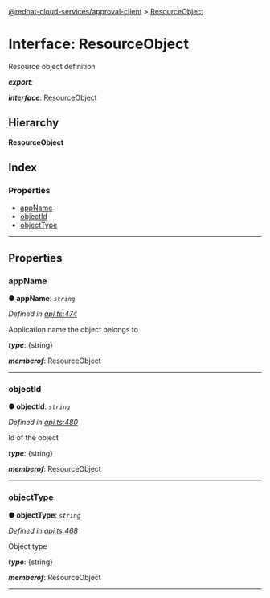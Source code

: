 [@redhat-cloud-services/approval-client](../README.md) > [ResourceObject](../interfaces/resourceobject.md)

# Interface: ResourceObject

Resource object definition

*__export__*: 

*__interface__*: ResourceObject

## Hierarchy

**ResourceObject**

## Index

### Properties

* [appName](resourceobject.md#appname)
* [objectId](resourceobject.md#objectid)
* [objectType](resourceobject.md#objecttype)

---

## Properties

<a id="appname"></a>

###  appName

**● appName**: *`string`*

*Defined in [api.ts:474](https://github.com/RedHatInsights/javascript-clients/blob/master/packages/approval/api.ts#L474)*

Application name the object belongs to

*__type__*: {string}

*__memberof__*: ResourceObject

___
<a id="objectid"></a>

###  objectId

**● objectId**: *`string`*

*Defined in [api.ts:480](https://github.com/RedHatInsights/javascript-clients/blob/master/packages/approval/api.ts#L480)*

Id of the object

*__type__*: {string}

*__memberof__*: ResourceObject

___
<a id="objecttype"></a>

###  objectType

**● objectType**: *`string`*

*Defined in [api.ts:468](https://github.com/RedHatInsights/javascript-clients/blob/master/packages/approval/api.ts#L468)*

Object type

*__type__*: {string}

*__memberof__*: ResourceObject

___

